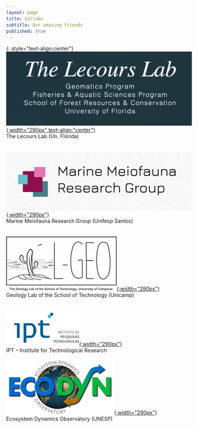 ```yaml
---
layout: page
title: Collabs
subtitle: Our amazing friends
published: true
---
```



{: style="text-align:center"}
[![The Lecours Lab](/img/logos/lecours.png "The Lecours Lab"){:width="290px" text-align:"center"}](https://www.thelecourslab.org)  
The Lecours Lab (Un. Florida)  
<br/><br/>
[![Marine Meiofauna Research Group (Unifesp Santos)](/img/logos/meiofauna.png "Marine Meiofauna Research Group"){:width="290px"}](http://fonsecagfc.wixsite.com/np-meiofauna)  
Marine Meiofauna Research Group (Unifesp Santos)  
<br/><br/>
[![Geology Lab of the School of Technology (Unicamp)](/img/logos/L-GEO_logo.png "Geology Lab of the School of Technology"){:width="290px"}](https://wordpress.ft.unicamp.br/bernardotf/l-geo/)  
Geology Lab of the School of Technology (Unicamp)  
<br/><br/>
[![IPT – Institute for Technological Research](/img/logos/logo_ipt.gif "IPT – Institute for Technological Research"){:width="290px"}](https://www.ipt.br/en/)  
IPT – Institute for Technological Research
<br/><br/>
[![Ecosystem Dynamics Observatory](/img/logos/ecodyn_logo.png "Ecosystem Dynamics Observatory"){:width="290px"}](http://tscanada.wixsite.com/ecodyn)  
Ecosystem Dynamics Observatory (UNESP)  
<br/><br/>



<!-- <div style="display:block;text-align:center">
  <a href="https://www.thelecourslab.org" rel="noopener noreferrer" target="_blank"><img src="/img/lecours.png" width="290" /></a><br>
  The Lecours Lab (Un. Florida)<br><br><br><br>
  <a href="http://fonsecagfc.wixsite.com/np-meiofauna" rel="noopener noreferrer" target="_blank"><img src="/img/meiofauna.png" width="290"></a><br>
  Marine Meiofauna Research Group (Unifesp Santos)<br><br><br><br>
  <a href="https://wordpress.ft.unicamp.br/bernardotf/l-geo/" rel="noopener noreferrer" target="_blank"><img src="/img/L-GEO_logo.png" width="290"></a><br>
  Geology Lab of the School of Technology (Unicamp)<br><br><br><br>
  <a href="http://tscanada.wixsite.com/ecodyn" rel="noopener noreferrer" target="_blank"><img src="/img/ecodyn_logo.png" width="290"></a><br>
  Ecosystem Dynamics Observatory (UNESP)<br><br><br><br>
</div>

 -->
